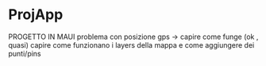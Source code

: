 # ProjApp

PROGETTO IN MAUI
problema con posizione gps -> capire come funge (ok , quasi)
capire come funzionano i layers della mappa e come aggiungere dei punti/pins 